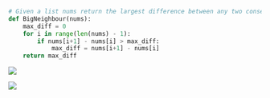 ```.py
# Given a list nums return the largest difference between any two consecutive elements in the list
def BigNeighbour(nums):
    max_diff = 0
    for i in range(len(nums) - 1):
        if nums[i+1] - nums[i] > max_diff:
            max_diff = nums[i+1] - nums[i]
    return max_diff
```

![](https://i.imgur.com/PVyeMge.png)

![](https://i.imgur.com/peo2Rpa.png)
